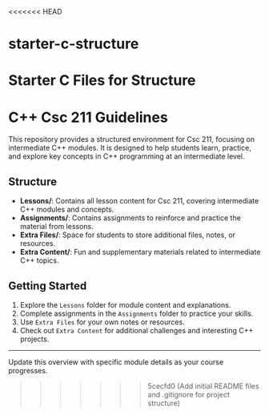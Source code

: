 <<<<<<< HEAD
# starter-c-structure
Starter C Files for Structure 
=======

# C++ Csc 211 Guidelines

This repository provides a structured environment for Csc 211, focusing on intermediate C++ modules. It is designed to help students learn, practice, and explore key concepts in C++ programming at an intermediate level.

## Structure
- **Lessons/**: Contains all lesson content for Csc 211, covering intermediate C++ modules and concepts.
- **Assignments/**: Contains assignments to reinforce and practice the material from lessons.
- **Extra Files/**: Space for students to store additional files, notes, or resources.
- **Extra Content/**: Fun and supplementary materials related to intermediate C++ topics.

## Getting Started
1. Explore the `Lessons` folder for module content and explanations.
2. Complete assignments in the `Assignments` folder to practice your skills.
3. Use `Extra Files` for your own notes or resources.
4. Check out `Extra Content` for additional challenges and interesting C++ projects.

---
Update this overview with specific module details as your course progresses.
>>>>>>> 5cecfd0 (Add initial README files and .gitignore for project structure)
